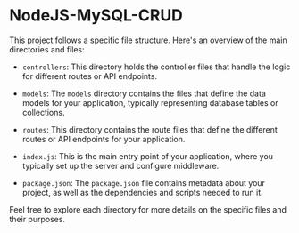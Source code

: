 # NodeJS-MySQL-CRUD

This project follows a specific file structure. Here's an overview of the main directories and files:

- `controllers`: This directory holds the controller files that handle the logic for different routes or API endpoints.

- `models`: The `models` directory contains the files that define the data models for your application, typically representing database tables or collections.

- `routes`: This directory contains the route files that define the different routes or API endpoints for your application.

- `index.js`: This is the main entry point of your application, where you typically set up the server and configure middleware.

- `package.json`: The `package.json` file contains metadata about your project, as well as the dependencies and scripts needed to run it.

Feel free to explore each directory for more details on the specific files and their purposes.
